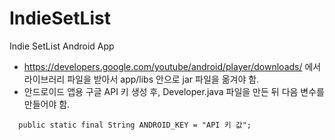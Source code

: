 # IndieSetList
Indie SetList Android App

- https://developers.google.com/youtube/android/player/downloads/ 에서 라이브러리 파일을 받아서 app/libs 안으로 jar 파일을 옮겨야 함.
- 안드로이드 앱용 구글 API 키 생성 후, Developer.java 파일을 만든 뒤 다음 변수를 만들어야 함.
```
  public static final String ANDROID_KEY = "API 키 값";
```
